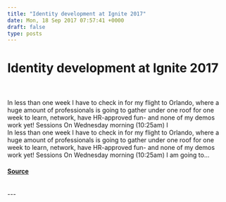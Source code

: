 ```yaml
---
title: "Identity development at Ignite 2017"
date: Mon, 18 Sep 2017 07:57:41 +0000
draft: false
type: posts
---
```

# Identity development at Ignite 2017

<br/>

<br/>
In less than one week I have to check in for my flight to Orlando, where a huge amount of professionals is going to gather under one roof for one week to learn, network, have HR-approved fun- and none of my demos work yet! Sessions On Wednesday morning (10:25am) I
<br/>
In less than one week I have to check in for my flight to Orlando, where a huge amount of professionals is going to gather under one roof for one week to learn, network, have HR-approved fun- and none of my demos work yet! Sessions On Wednesday morning (10:25am) I am going to...

#### [Source](https://www.cloudidentity.com/blog/2017/09/18/identity-development-at-ignite-2017/)

<br/>
---
